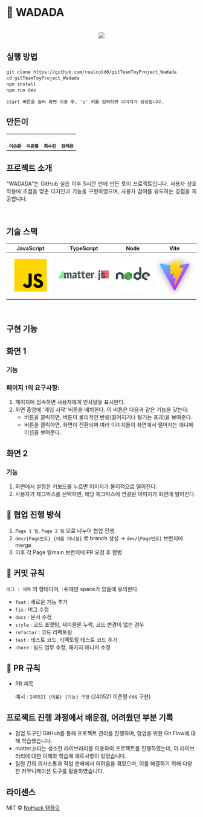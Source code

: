 # 🤪 WADADA

<p align="center">
  <br>
  <img src="https://github.com/realcold0/gitTeamToyProject_Wadada/assets/65608503/aed3548c-b90d-4e1c-b77e-a49e3bf9ea9f">
  <br>
</p>

## 실행 방법

```
git clone https://github.com/realcold0/gitTeamToyProject_Wadada
cd gitTeamToyProject_Wadada
npm install
npm run dev
```

```
start 버튼을 눌러 화면 이동 후, 's' 키를 입력하면 이미지가 생성됩니다. 
```

## 만든이
 
<table>
  <tbody>
    <tr>
      <td align="center"><a href="https://github.com/realcold0"><img src="https://avatars.githubusercontent.com/u/65608503?v=4" width="100px;" alt=""/><br /><sub><b> 이승환 </b></sub></a><br /></td>
      <td align="center"><a href="https://github.com/lee-JunR"><img src="https://avatars.githubusercontent.com/u/68640939?v=4" width="100px;" alt=""/><br /><sub><b> 이준렬 </b></sub></a><br /></td>
      <td align="center"><a href="https://github.com/sooojChoi"><img src="https://avatars.githubusercontent.com/u/94206303?v=4" width="100px;" alt=""/><br /><sub><b> 최수진 </b></sub></a><br /></td>
      <td align="center"><a href="https://github.com/Taeyong98"><img src="https://avatars.githubusercontent.com/u/163623205?v=4" width="100px;" alt=""/><br /><sub><b> 장태용 </b></sub></a><br /></td>
    </tr>
  </tbody>
</table>

## 프로젝트 소개

<p align="justify">
"WADADA"는 GitHub 실습 이후 5시간 만에 만든 토이 프로젝트입니다. 사용자 상호작용에 초점을 맞춘 디자인과 기능을 구현하였으며, 사용자 참여를 유도하는 경험을 제공합니다.
</p>


<br>

## 기술 스택

| JavaScript | TypeScript |  Node   |Vite|
| :--------: | :--------: | :------: |:---:|
|   ![js]    |   ![ts]    | ![node] |![vite]|

<br>

## 구현 기능

## 화면 1

### 기능

### 페이지 1의 요구사항:

1. 페이지에 접속하면 사용자에게 인사말을 표시한다.
2. 화면 중앙에 '게임 시작' 버튼을 배치한다. 이 버튼은 다음과 같은 기능을 갖는다:
    - 버튼을 클릭하면, 버튼이 물리적인 반응(떨어지거나 튕기는 효과)을 보여준다.
    - 버튼을 클릭하면, 화면이 전환되며 여러 이미지들이 화면에서 떨어지는 애니메이션을 보여준다.

## 화면 2

### 기능

1. 화면에서 설정한 키보드를 누르면 이미지가 물리적으로 떨어진다.
2. 사용자가 체크박스를 선택하면, 해당 체크박스에 연결된 이미지가 화면에 떨어진다.

## 👥 협업 진행 방식

1. `Page 1 팀`, `Page 2 팀` 으로 나누어 협업 진행.
2. `dev/{Page번호}_{이름 이니셜}` 로 branch 생성 → `dev/{Page번호}` 브런치에 merge
3. 이후 각 Page 별main 브런치에 PR 요청 후 합병

## 🥄 커밋 규칙

 `태그 : 제목` 의 형태이며, `:`뒤에만 space가 있음에 유의한다.

- `feat` : 새로운 기능 추가
- `fix` : 버그 수정
- `docs` : 문서 수정
- `style` : 코드 포맷팅, 세미콜론 누락, 코드 변경이 없는 경우
- `refactor` : 코드 리펙토링
- `test` : 테스트 코드, 리펙토링 테스트 코드 추가
- `chore` : 빌드 업무 수정, 패키지 매니저 수정


## 🍴 PR 규칙

- PR 제목
    
    예시 : `240521 {이름} {기능} 구현` (240521 이준렬 css 구현)
    

## 프로젝트 진행 과정에서 배운점, 어려웠던 부분 기록
- 협업 도구인 GitHub를 통해 프로젝트 관리를 진행하며, 협업을 위한 Git Flow에 대해 학습했습니다.
- matter.js라는 생소한 라이브러리를 이용하여 프로젝트를 진행하였는데, 이 라이브러리에 대한 이해와 학습에 애로사항이 있었습니다.
- 팀원 간의 의사소통과 작업 분배에서 어려움을 겪었으며, 이를 해결하기 위해 다양한 커뮤니케이션 도구를 활용하였습니다.

## 라이센스

MIT © [NoHack 템플릿](mailto:lbjp114@gmail.com)


<!-- Stack Icon Refernces -->

[js]: /images/stack/javascript.svg
[ts]: /images/stack/matterjst.png
[react]: /images/stack/react.svg
[node]: /images/stack/node.svg
[vite]: /images/stack/vite.png
